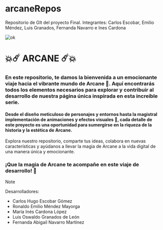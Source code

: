 # arcaneRepos
 Repositorio de GIt del proyecto Final. Integrantes: Carlos Escobar, Emilio Méndez, Luis Granados, Fernanda Navarro e Ines Cardona

 
 ![ok](https://static.wikia.nocookie.net/leagueoflegends/images/f/f2/Arcane_Title_Text.png/revision/latest?cb=20221121034812&path-prefix=es)
 
# :boom::comet: ARCANE  :comet::boom:

### En este repositorio, te damos la bienvenida a un emocionante viaje hacia el vibrante mundo de Arcane :star2:. Aquí encontrarás todos los elementos necesarios para explorar y contribuir al desarrollo de nuestra página única inspirada en esta increíble serie.

#### Desde el diseño meticuloso de personajes y entornos hasta la magistral implementación de animaciones y efectos visuales :star_struck:, cada detalle de este proyecto es una oportunidad para sumergirse en la riqueza de la historia y la estética de Arcane.

Explora nuestro repositorio, comparte tus ideas, colabora en nuevas características y ayúdanos a llevar la magia de Arcane a la vida digital de una manera única y emocionante.

### ¡Que la magia de Arcane te acompañe en este viaje de desarrollo! :100:

> [!NOTE]
> Desarrolladores:
> + Carlos Hugo Escobar Gómez
> + Ronaldo Emilio Méndez Mayorga
> + María Inés Cardona López
> + Luis Oswaldo Granados de León
> + Fernanda Abigail Navarro Martínez
